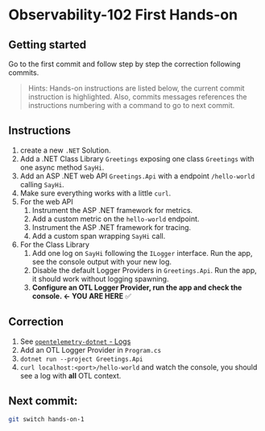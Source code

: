 # Observability-102 First Hands-on

## Getting started

Go to the first commit and follow step by step the correction following commits.

> Hints: Hands-on instructions are listed below, the current commit instruction is highlighted. Also, commits messages references the instructions numbering with a command to go to next commit.

## Instructions

1. create a new `.NET` Solution.
2. Add a .NET Class Library `Greetings` exposing one class `Greetings` with one async method `SayHi`.
3. Add an ASP .NET web API `Greetings.Api` with a endpoint `/hello-world` calling `SayHi`.
4. Make sure everything works with a little `curl`.
5. For the web API
    1. Instrument the ASP .NET framework for metrics.
    2. Add a custom metric on the `hello-world` endpoint.
    3. Instrument the ASP .NET framework for tracing.
    4. Add a custom span wrapping `SayHi` call.
6. For the Class Library
    1. Add one log on `SayHi` following the `ILogger` interface. Run the app, see the console output with your new log.
    2. Disable the default Logger Providers in `Greetings.Api`. Run the app, it should work without logging spawning.
    3. **Configure an OTL Logger Provider, run the app and check the console. <- YOU ARE HERE** ✅

## Correction

1. See [`opentelemetry-dotnet` - Logs](https://github.com/open-telemetry/opentelemetry-dotnet/tree/main/docs/logs/getting-started-aspnetcore)
2. Add an OTL Logger Provider in `Program.cs`
2. `dotnet run --project Greetings.Api`
3. `curl localhost:<port>/hello-world` and watch the console, you should see a log with **all** OTL context.

## **Next commit**:

```bash
git switch hands-on-1
```
